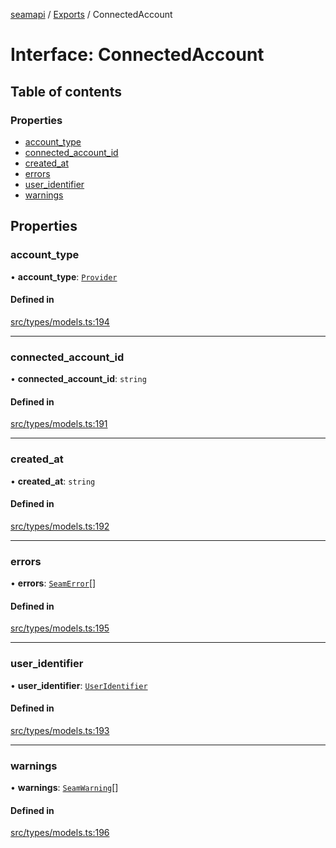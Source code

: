 [seamapi](../README.md) / [Exports](../modules.md) / ConnectedAccount

# Interface: ConnectedAccount

## Table of contents

### Properties

- [account\_type](ConnectedAccount.md#account_type)
- [connected\_account\_id](ConnectedAccount.md#connected_account_id)
- [created\_at](ConnectedAccount.md#created_at)
- [errors](ConnectedAccount.md#errors)
- [user\_identifier](ConnectedAccount.md#user_identifier)
- [warnings](ConnectedAccount.md#warnings)

## Properties

### account\_type

• **account\_type**: [`Provider`](../enums/Provider.md)

#### Defined in

[src/types/models.ts:194](https://github.com/seamapi/javascript/blob/main/src/types/models.ts#L194)

___

### connected\_account\_id

• **connected\_account\_id**: `string`

#### Defined in

[src/types/models.ts:191](https://github.com/seamapi/javascript/blob/main/src/types/models.ts#L191)

___

### created\_at

• **created\_at**: `string`

#### Defined in

[src/types/models.ts:192](https://github.com/seamapi/javascript/blob/main/src/types/models.ts#L192)

___

### errors

• **errors**: [`SeamError`](SeamError.md)[]

#### Defined in

[src/types/models.ts:195](https://github.com/seamapi/javascript/blob/main/src/types/models.ts#L195)

___

### user\_identifier

• **user\_identifier**: [`UserIdentifier`](UserIdentifier.md)

#### Defined in

[src/types/models.ts:193](https://github.com/seamapi/javascript/blob/main/src/types/models.ts#L193)

___

### warnings

• **warnings**: [`SeamWarning`](SeamWarning.md)[]

#### Defined in

[src/types/models.ts:196](https://github.com/seamapi/javascript/blob/main/src/types/models.ts#L196)
